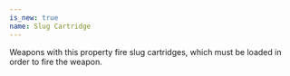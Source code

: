 ```yaml
---
is_new: true
name: Slug Cartridge
---
```

Weapons with this property fire slug cartridges, which must be loaded in order to fire the weapon. 